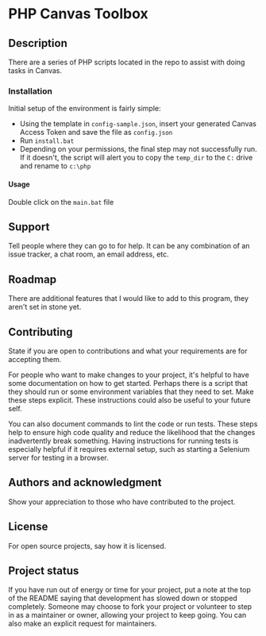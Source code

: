 # PHP Canvas Toolbox

## Description
There are a series of PHP scripts located in the repo to assist with doing tasks in Canvas. 

### Installation
Initial setup of the environment is fairly simple:
- Using the template in ```config-sample.json```, insert your generated Canvas Access Token and save the file as ```config.json```
- Run ```install.bat``` 
- Depending on your permissions, the final step may not successfully run. If it doesn't, the script will alert you to copy the ```temp_dir``` to the ```C:``` drive and rename to ```c:\php```

#### Usage
Double click on the ```main.bat``` file
## Support
Tell people where they can go to for help. It can be any combination of an issue tracker, a chat room, an email address, etc.

## Roadmap
There are additional features that I would like to add to this program, they aren't set in stone yet.

## Contributing
State if you are open to contributions and what your requirements are for accepting them.

For people who want to make changes to your project, it's helpful to have some documentation on how to get started. Perhaps there is a script that they should run or some environment variables that they need to set. Make these steps explicit. These instructions could also be useful to your future self.

You can also document commands to lint the code or run tests. These steps help to ensure high code quality and reduce the likelihood that the changes inadvertently break something. Having instructions for running tests is especially helpful if it requires external setup, such as starting a Selenium server for testing in a browser.

## Authors and acknowledgment
Show your appreciation to those who have contributed to the project.

## License
For open source projects, say how it is licensed.

## Project status
If you have run out of energy or time for your project, put a note at the top of the README saying that development has slowed down or stopped completely. Someone may choose to fork your project or volunteer to step in as a maintainer or owner, allowing your project to keep going. You can also make an explicit request for maintainers.

